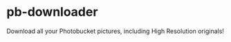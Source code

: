 pb-downloader
=============

Download all your Photobucket pictures, including High Resolution originals!
